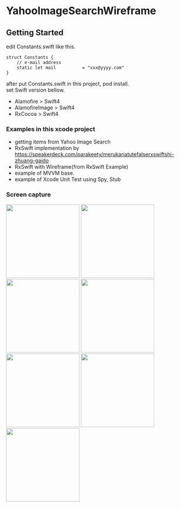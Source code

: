 # YahooImageSearchWireframe
## Getting Started
edit Constants.swift like this.
```
struct Constants {
    // e-mail address
    static let mail          = "xxx@yyyy.com"
}
```

after put Constants.swift in this project, pod install.    
set Swift version bellow.
- Alamofire > Swift4
- AlamofireImage > Swift4
- RxCocoa > Swift4


### Examples in this xcode project
- getting items from Yahoo Image Search
- RxSwift implementation by https://speakerdeck.com/parakeety/merukariatutefalserxswiftshi-zhuang-gaido
- RxSwift with Wireframe(from RxSwift Example)
- example of MVVM base.
- example of Xcode Unit Test using Spy, Stub 

### Screen capture
<div>
<img src="https://user-images.githubusercontent.com/6063541/48107161-d068fc80-e281-11e8-9162-bc67b58ec747.png" width="200">
<img src="https://user-images.githubusercontent.com/6063541/48107162-d1019300-e281-11e8-9658-23d72e293f7b.png" width="200">
<img src="https://user-images.githubusercontent.com/6063541/48107163-d1019300-e281-11e8-9381-b319075508e2.png" width="200">
<img src="https://user-images.githubusercontent.com/6063541/48107164-d19a2980-e281-11e8-8688-9c0f64dba0ef.png" width="200">
</div>
<div>
<img src="https://user-images.githubusercontent.com/6063541/48109667-bdf3c080-e28b-11e8-8a7e-e016aff6f104.png" width="200">
<img src="https://user-images.githubusercontent.com/6063541/48109676-c0eeb100-e28b-11e8-9b2e-e2a83dc3ab48.png" width="200">
<img src="https://user-images.githubusercontent.com/6063541/48109677-c0eeb100-e28b-11e8-99a4-7fe0f794ceb8.png" width="200">
</div>
